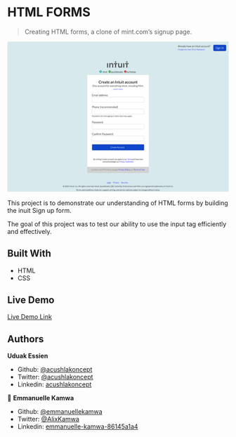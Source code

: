 # HTML FORMS

> Creating HTML forms, a clone of mint.com’s signup page.

![screenshot](./images/screenshot.jpg)

This project is to demonstrate our understanding of HTML forms by building the inuit Sign up form.

The goal of this project was to test our ability to use the input tag efficiently and effectively.

## Built With

- HTML
- CSS

## Live Demo

[Live Demo Link](https://emmanuellekamwa.github.io/html_forms/)

## Authors

**Uduak Essien**

- Github: [@acushlakoncept](https://github.com/acushlakoncept/)
- Twitter: [@acushlakoncept](https://twitter.com/acushlakoncept)
- Linkedin: [acushlakoncept](https://www.linkedin.com/in/acushlakoncept/)

👤 **Emmanuelle Kamwa**

- Github: [@emmanuellekamwa](https://github.com/emmanuellekamwa)
- Twitter: [@AlixKamwa](https://twitter.com/AlixKamwa)
- Linkedin: [emmanuelle-kamwa-86145a1a4](https://www.linkedin.com/in/emmanuelle-kamwa-86145a1a4/)
